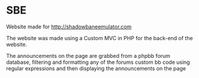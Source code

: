 # SBE
Website made for http://shadowbaneemulator.com

The website was made using a Custom MVC in PHP for the back-end of the website. 

The announcements on the page are grabbed from a phpbb forum database, filtering and formatting any of the forums custom bb code using regular expressions and then displaying the announcements on the page
